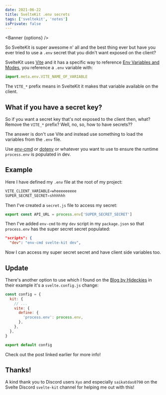 ```yaml
---
date: 2021-06-22
title: SvelteKit .env secrets
tags: ['sveltekit', 'notes']
isPrivate: false
---
```


<script>
  import { Banner } from '$lib/components'

  let href = `/posts/sveltekit-environment-variables-with-the-sveltekit-env-module`
  const options = {
    type: 'warning',
    message: `SvelteKit now handles env secrets, take a look at <a href=${href}>SvelteKit Environment Variables with the SvelteKit $env Module</a> which details how to use it in a SvelteKit project.`
  }
</script>

<Banner {options} />

So SvelteKit is super awesome n' all and the best thing ever but have
you ever tried to use a `.env` secret that you didn't want exposed on
the client?

SvelteKit uses [Vite] and it has a specific way to reference [Env
Variables and Modes], you reference a `.env` variable with:

```js
import.meta.env.VITE_NAME_OF_VARIABLE
```

The `VITE_*` prefix means in SvelteKit it makes that variable
available on the client.

## What if you have a secret key?

So if you want a secret key that's not exposed to the client then,
what? Remove the `VITE_*` prefix? Well, no, so, how to have secrets??

The answer is don't use Vite and instead use something to load the
variables from the `.env` file.

Use [env-cmd] or [dotenv] or whatever you want to use to ensure the
runtime `process.env` is populated in dev.

## Example

Here I have defined my `.env` file at the root of my project:

<!-- cSpell:ignore wheeeeeeeee,shhhhhh -->

```python
VITE_CLIENT_VARIABLE=wheeeeeeeee
SUPER_SECRET_SECRET=shhhhhh
```

Then I've created a `secret.js` file to access my secret:

```js
export const API_URL = process.env['SUPER_SECRET_SECRET']
```

Then I've added `env-cmd` to my `dev` script in my `package.json` so
that `process.env` has the super secret secret populated:

```json
"scripts": {
  "dev": "env-cmd svelte-kit dev",
```

Now I can access my super secret secret and have client side variables
too.

## Update

<!-- cSpell:ignore Hideckies -->

There's another option to use which I found on the [Blog by Hideckies]
in their example it's a `svelte.config.js` change:

```js
const config = {
  kit: {
    // ...
    vite: {
      define: {
        'process.env': process.env,
      },
    },
  },
}

export default config
```

Check out the post linked earlier for more info!

## Thanks!

<!-- cSpell:ignore saikatdas0790 -->

A kind thank you to Discord users `Xyo` and especially `saikatdas0790`
on the Svelte Discord `svelte-kit` channel for helping me out with
this!

[vite]: https://vitejs.dev/
[env variables and modes]:
  https://vitejs.dev/guide/env-and-mode.html#env-variables
[env-cmd]: https://www.npmjs.com/package/env-cmd
[dotenv]: https://www.npmjs.com/package/dotenv
[blog by hideckies]:
  https://blog.hdks.org/Environment-Variables-in-SvelteKit-and-Vercel/
[sveltekit environment variables with the sveltekit $env module]:
  https://scottspence.com/posts/sveltekit-environment-variables-with-the-sveltekit-env-module
